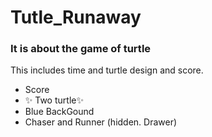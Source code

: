# Tutle_Runaway
### It is about the game of turtle

This includes time and turtle design and score.

- Score
- ✨ Two turtle✨ 
- Blue BackGound
- Chaser and Runner (hidden. Drawer)
